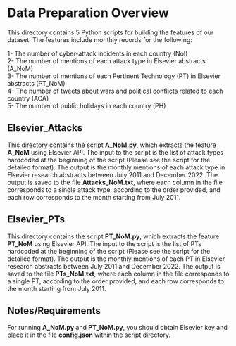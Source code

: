 # Data Preparation Overview
This directory contains 5 Python scripts for building the features of our dataset. The features include monthly records for the following:

1- The number of cyber-attack incidents in each country (NoI)<br>
2- The number of mentions of each attack type in Elsevier abstracts (A_NoM)<br>
3- The number of mentions of each Pertinent Technology (PT) in Elsevier abstracts (PT_NoM)<br>
4- The number of tweets about wars and political conflicts related to each country (ACA)<br>
5- The number of public holidays in each country (PH)<br>

## Elsevier_Attacks
This directory contains the script **A_NoM.py**, which extracts the feature **A_NoM** using Elsevier API. The input to the script is the list of attack types hardcoded at the beginning of the script (Please see the script for the detailed format). The output is the monthly mentions of each attack type in Elsevier research abstracts between July 2011 and December 2022. The output is saved to the file **Attacks_NoM.txt**, where each column in the file corresponds to a single attack type, according to the order provided, and each row corresponds to the month starting from July 2011.

## Elsevier_PTs
This directory contains the script **PT_NoM.py**, which extracts the feature **PT_NoM** using Elsevier API. The input to the script is the list of PTs hardcoded at the beginning of the script (Please see the script for the detailed format). The output is the monthly mentions of each PT in Elsevier research abstracts between July 2011 and December 2022. The output is saved to the file **PTs_NoM.txt**, where each column in the file corresponds to a single PT, according to the order provided, and each row corresponds to the month starting from July 2011.

## Notes/Requirements
For running **A_NoM.py** and **PT_NoM.py**, you should obtain Elsevier key and place it in the file **config.json** within the script directory.

